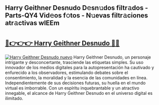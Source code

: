 ## Harry Geithner Desnudo D𝚎sn𝚞dos filtr𝚊dos - Parts-QY4 Vid𝚎os f𝚘tos - N𝚞evas filtr𝚊ciones atr𝚊ctivas wIEEm

# <h2><a href="http://mbbk2d.tromn.icu/?c=Harry+Geithner+Desnudo">🔗👉👉👉 Harry Geithner Desnudo 🔗🔗</a></h2>

[![Harry Geithner Desnudo nuevo](https://i.imgur.com/pEAQMta.gif)](http://mbbk2d.tromn.icu/?c=Harry+Geithner+Desnudo)
Harry Geithner Desnudo, un personaje intrigante y desconcertante, trasciende las etiquetas simples. Su uso innovador de los medios digitales para la autopresentación ha cautivado y enfurecido a los observadores, estimulando debates sobre el consentimiento, la moralidad y la esencia de las comunidades en línea. Independientemente de sus decisiones futuras, su huella en el mundo virtual es imborrable. Con un espíritu inquebrantable y un atractivo innegable, el alcance de Harry Geithner Desnudo en el universo digital es ilimitado.
